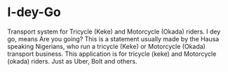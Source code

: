 # I-dey-Go
Transport system for Tricycle (Keke) and Motorcycle (Okada) riders.
I dey go, means Are you going? This is a statement usually made by the Hausa speaking Nigerians, who run a tricycle (Keke) or Motorcycle (Okada) transport business. This application is for tricycle (keke) and Motorcycle (okada) riders. Just as Uber, Bolt and others.
